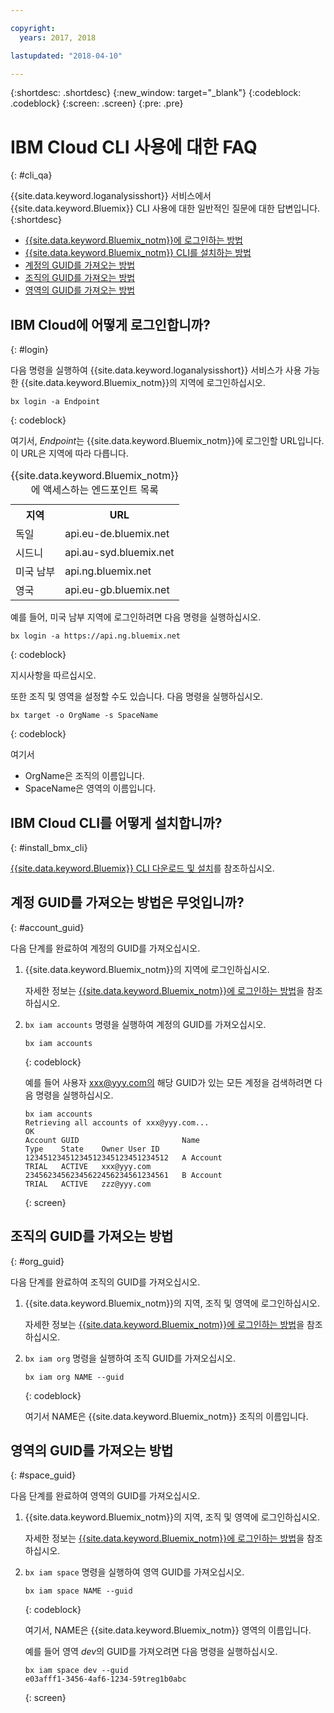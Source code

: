 ```yaml
---

copyright:
  years: 2017, 2018

lastupdated: "2018-04-10"

---
```



{:shortdesc: .shortdesc}
{:new_window: target="_blank"}
{:codeblock: .codeblock}
{:screen: .screen}
{:pre: .pre}


# IBM Cloud CLI 사용에 대한 FAQ
{: #cli_qa}

{{site.data.keyword.loganalysisshort}} 서비스에서 {{site.data.keyword.Bluemix}} CLI 사용에 대한 일반적인 질문에 대한 답변입니다. 
{:shortdesc}

* [{{site.data.keyword.Bluemix_notm}}에 로그인하는 방법](/docs/services/CloudLogAnalysis/qa/cli_qa.html#login)
* [{{site.data.keyword.Bluemix_notm}} CLI를 설치하는 방법](/docs/services/CloudLogAnalysis/qa/cli_qa.html#install_bmx_cli)
* [계정의 GUID를 가져오는 방법](/docs/services/CloudLogAnalysis/qa/cli_qa.html#account_guid)
* [조직의 GUID를 가져오는 방법](/docs/services/CloudLogAnalysis/qa/cli_qa.html#org_guid)
* [영역의 GUID를 가져오는 방법](/docs/services/CloudLogAnalysis/qa/cli_qa.html#space_guid)

## IBM Cloud에 어떻게 로그인합니까?
{: #login}

다음 명령을 실행하여 {{site.data.keyword.loganalysisshort}} 서비스가 사용 가능한 {{site.data.keyword.Bluemix_notm}}의 지역에 로그인하십시오. 

```
bx login -a Endpoint
```
{: codeblock}
	
여기서, *Endpoint*는 {{site.data.keyword.Bluemix_notm}}에 로그인할 URL입니다. 이 URL은 지역에 따라 다릅니다.
	
<table>
    <caption>{{site.data.keyword.Bluemix_notm}}에 액세스하는 엔드포인트 목록</caption>
	<tr>
	  <th>지역</th>
	  <th>URL</th>
	</tr>
	<tr>
	  <td>독일</td>
	  <td>api.eu-de.bluemix.net</td>
	</tr>
	<tr>
	  <td>시드니</td>
	  <td>api.au-syd.bluemix.net</td>
	</tr>
	<tr>
	  <td>미국 남부</td>
	  <td>api.ng.bluemix.net</td>
	</tr>
	<tr>
	  <td>영국</td>
	  <td>api.eu-gb.bluemix.net</td>
	</tr>
</table>

예를 들어, 미국 남부 지역에 로그인하려면 다음 명령을 실행하십시오.
	
```
bx login -a https://api.ng.bluemix.net
```
{: codeblock}

지시사항을 따르십시오. 

또한 조직 및 영역을 설정할 수도 있습니다. 다음 명령을 실행하십시오.

```
bx target -o OrgName -s SpaceName
```
{: codeblock}

여기서

* OrgName은 조직의 이름입니다.
* SpaceName은 영역의 이름입니다.

	
	
## IBM Cloud CLI를 어떻게 설치합니까?
{: #install_bmx_cli}

[{{site.data.keyword.Bluemix}} CLI 다운로드 및 설치](/docs/cli/reference/bluemix_cli/download_cli.html#download_install)를 참조하십시오.



## 계정 GUID를 가져오는 방법은 무엇입니까?
{: #account_guid}
	
다음 단계를 완료하여 계정의 GUID를 가져오십시오.
	
1. {{site.data.keyword.Bluemix_notm}}의 지역에 로그인하십시오. 

    자세한 정보는 [{{site.data.keyword.Bluemix_notm}}에 로그인하는 방법](/docs/services/CloudLogAnalysis/qa/cli_qa.html#login)을 참조하십시오.
	
2. `bx iam accounts` 명령을 실행하여 계정의 GUID를 가져오십시오.

    ```
	bx iam accounts
	```
	{: codeblock} 
	
	예를 들어 사용자 xxx@yyy.com의 해당 GUID가 있는 모든 계정을 검색하려면 다음 명령을 실행하십시오.
	
	```
	bx iam accounts
	Retrieving all accounts of xxx@yyy.com...
    OK
    Account GUID                       Name                               Type    State    Owner User ID
    12345123451234512345123451234512   A Account                          TRIAL   ACTIVE   xxx@yyy.com
    23456234562345622456234561234561   B Account                          TRIAL   ACTIVE   zzz@yyy.com   
	```
	{: screen}

	
## 조직의 GUID를 가져오는 방법
{: #org_guid}

다음 단계를 완료하여 조직의 GUID를 가져오십시오.
	
1. {{site.data.keyword.Bluemix_notm}}의 지역, 조직 및 영역에 로그인하십시오. 

    자세한 정보는 [{{site.data.keyword.Bluemix_notm}}에 로그인하는 방법](/docs/services/CloudLogAnalysis/qa/cli_qa.html#login)을 참조하십시오.

2. `bx iam org` 명령을 실행하여 조직 GUID를 가져오십시오. 

    ```
    bx iam org NAME --guid
    ```
    {: codeblock}
	
    여기서 NAME은 {{site.data.keyword.Bluemix_notm}} 조직의 이름입니다.
		
		
		
## 영역의 GUID를 가져오는 방법
{: #space_guid}
	
다음 단계를 완료하여 영역의 GUID를 가져오십시오.
	
1. {{site.data.keyword.Bluemix_notm}}의 지역, 조직 및 영역에 로그인하십시오. 

    자세한 정보는 [{{site.data.keyword.Bluemix_notm}}에 로그인하는 방법](/docs/services/CloudLogAnalysis/qa/cli_qa.html#login)을 참조하십시오.
	
2. `bx iam space` 명령을 실행하여 영역 GUID를 가져오십시오. 

    ```
    bx iam space NAME --guid
    ```
    {: codeblock}
	
    여기서, NAME은 {{site.data.keyword.Bluemix_notm}} 영역의 이름입니다. 
	
    예를 들어 영역 *dev*의 GUID를 가져오려면 다음 명령을 실행하십시오.
	
    ```
    bx iam space dev --guid
    e03afff1-3456-4af6-1234-59treg1b0abc
    ```
    {: screen}




		
		
